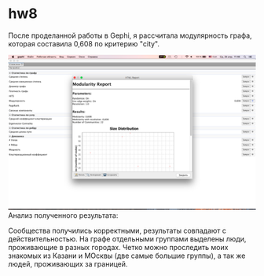 # hw8
После проделанной работы в Gephi, я рассчитала модулярность графа, которая составила 0,608 по критерию "city". 

![](https://github.com/OpykhtinaAlisa/hw8/blob/master/Снимок%20экрана%202018-04-25%20в%2011.46.15.png?raw=true)
Анализ полученного результата:

Сообщества получились корректными, результаты совпадают с действительностью. На графе отдельными группами выделены люди, проживающие в разных городах. Четко можно проследить моих знакомых из Казани и МОсквы (две самые большие группы), а так же людей, проживающих за границей. 
